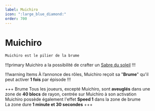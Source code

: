```yaml
---
label: Muichiro
icon: ":large_blue_diamond:"
order: 700
---
```


# Muichiro

```txt
Muichiro est le pilier de la brume
```

!!!primary
Muichiro a la possibilité de crafter un [Sabre du soleil](/demonslayer-uhc/divers/sabre)
!!!

!!!warning Items
À l’annonce des rôles, Muichiro reçoit sa "**Brume**" qu'il peut activer **1 fois** par épisode
!!!

+++ Brume
Tous les joueurs, excepté Muichiro, sont **aveuglés** dans une zone de **40 blocs** de rayon, centrée sur Muichiro à son activation <br>
Muichiro possède également l'effet **Speed 1** dans la zone de brume <br>
La zone dure **1 minute et 30 secondes**
+++ 




